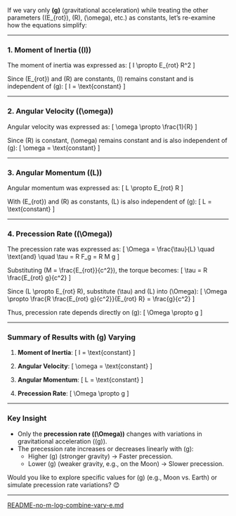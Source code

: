 If we vary only **\(g\)** (gravitational acceleration) while treating the other parameters (\(E_{rot}\), \(R\), \(\omega\), etc.) as constants, let’s re-examine how the equations simplify:

---

### **1. Moment of Inertia (\(I\))**
The moment of inertia was expressed as:
\[
I \propto E_{rot} R^2
\]

Since \(E_{rot}\) and \(R\) are constants, \(I\) remains constant and is independent of \(g\):
\[
I = \text{constant}
\]

---

### **2. Angular Velocity (\(\omega\))**
Angular velocity was expressed as:
\[
\omega \propto \frac{1}{R}
\]

Since \(R\) is constant, \(\omega\) remains constant and is also independent of \(g\):
\[
\omega = \text{constant}
\]

---

### **3. Angular Momentum (\(L\))**
Angular momentum was expressed as:
\[
L \propto E_{rot} R
\]

With \(E_{rot}\) and \(R\) as constants, \(L\) is also independent of \(g\):
\[
L = \text{constant}
\]

---

### **4. Precession Rate (\(\Omega\))**
The precession rate was expressed as:
\[
\Omega = \frac{\tau}{L} \quad \text{and} \quad \tau = R F_g = R M g
\]

Substituting \(M = \frac{E_{rot}}{c^2}\), the torque becomes:
\[
\tau = R \frac{E_{rot} g}{c^2}
\]

Since \(L \propto E_{rot} R\), substitute \(\tau\) and \(L\) into \(\Omega\):
\[
\Omega \propto \frac{R \frac{E_{rot} g}{c^2}}{E_{rot} R} = \frac{g}{c^2}
\]

Thus, precession rate depends directly on \(g\):
\[
\Omega \propto g
\]

---

### **Summary of Results with \(g\) Varying**
1. **Moment of Inertia**:
   \[
   I = \text{constant}
   \]

2. **Angular Velocity**:
   \[
   \omega = \text{constant}
   \]

3. **Angular Momentum**:
   \[
   L = \text{constant}
   \]

4. **Precession Rate**:
   \[
   \Omega \propto g
   \]

---

### **Key Insight**
- Only the **precession rate (\(\Omega\))** changes with variations in gravitational acceleration (\(g\)).
- The precession rate increases or decreases linearly with \(g\):
  - Higher \(g\) (stronger gravity) → Faster precession.
  - Lower \(g\) (weaker gravity, e.g., on the Moon) → Slower precession.

Would you like to explore specific values for \(g\) (e.g., Moon vs. Earth) or simulate precession rate variations? 😊


---

[README-no-m-log-combine-vary-e.md](https://t2m.io/cjro2sv)
